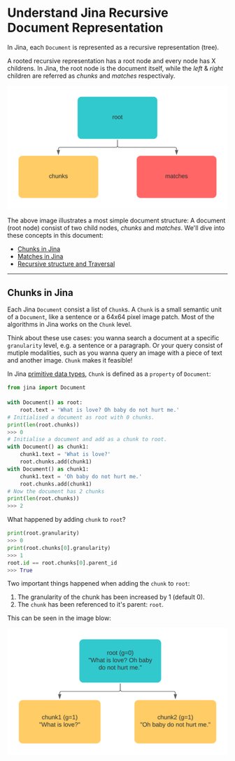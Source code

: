 # Understand Jina Recursive Document Representation

In Jina, each `Document` is represented as a recursive representation (tree).

A rooted recursive representation has a root node and every node has X childrens.
In Jina, the root node is the document itself, while the *left* & *right* children are referred as *chunks* and *matches* respectivaly.

![rooted-binary-tree](img/rooted-binary-tree.png)

The above image illustrates a most simple document structure: A document (root node) consist of two child nodes, *chunks* and *matches*.
We'll dive into these concepts in this document:

- [Chunks in Jina](#chunks-in-jina)
- [Matches in Jina](#matches-in-jina)
- [Recursive structure and Traversal](#recursive-structure-and-traversal)
---

## Chunks in Jina

Each Jina `Document` consist a list of `Chunk`s. A `Chunk` is a small semantic unit of a `Document`, like a sentence or a 64x64 pixel image patch.
Most of the algorithms in Jina works on the `Chunk` level.

Think about these use cases: you wanna search a document at a specific `granularity` level, e.g. a sentence or a paragraph. Or your query consist of mutiple modalities, such as you wanna query an image with a piece of text and another image. `Chunk` makes it feasible!

In Jina [primitive data types](https://hanxiao.io/2020/11/22/Primitive-Data-Types-in-Neural-Search-System/), `Chunk` is defined as a `property` of `Document`:

```python
from jina import Document

with Document() as root:
    root.text = 'What is love? Oh baby do not hurt me.'
# Initialised a document as root with 0 chunks.
print(len(root.chunks))
>>> 0
# Initialise a document and add as a chunk to root.
with Document() as chunk1:
    chunk1.text = 'What is love?'
    root.chunks.add(chunk1)
with Document() as chunk1:
    chunk1.text = 'Oh baby do not hurt me.'
    root.chunks.add(chunk1)
# Now the document has 2 chunks
print(len(root.chunks))
>>> 2
```

What happened by adding `chunk` to `root`?

```python
print(root.granularity)
>>> 0
print(root.chunks[0].granularity)
>>> 1
root.id == root.chunks[0].parent_id
>>> True
```

Two important things happened when adding the `chunk` to `root`:
1. The granularity of the chunk has been increased by 1 (default 0).
2. The `chunk` has been referenced to it's parent: `root`.

This can be seen in the image blow:

![granularity](img/granularity.png)


